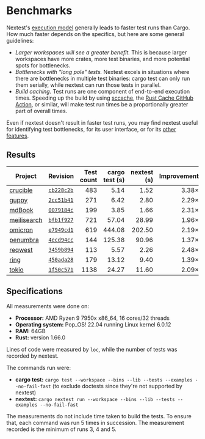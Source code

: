 # Benchmarks

Nextest's [execution model](how-it-works.md) generally leads to faster test runs than Cargo. How much faster depends on the specifics, but here are some general guidelines:

* *Larger workspaces will see a greater benefit.* This is because larger workspaces have more crates, more test binaries, and more potential spots for bottlenecks. 
* *Bottlenecks with "long pole" tests.* Nextest excels in situations where there are bottlenecks in multiple test binaries: cargo test can only run them serially, while nextest can run those tests in parallel.
* *Build caching.* Test runs are one component of end-to-end execution times. Speeding up the build by using [sccache](https://github.com/mozilla/sccache), the [Rust Cache GitHub Action](https://github.com/marketplace/actions/rust-cache), or similar, will make test run times be a proportionally greater part of overall times.

Even if nextest doesn't result in faster test runs, you may find nextest useful for identifying test bottlenecks, for its user interface, or for its [other features](../README.md#features).

## Results

| Project         | Revision     | Test count | cargo test (s) | nextest (s) | Improvement |
| --------------- | ------------ | ---------: | -------------: | ----------: | ----------: |
| [crucible]      | [`cb228c2b`] | 483        | 5.14           | 1.52        | 3.38×       |
| [guppy]         | [`2cc51b41`] | 271        | 6.42           | 2.80        | 2.29×       |
| [mdBook]        | [`0079184c`] | 199        | 3.85           | 1.66        | 2.31×       |
| [meilisearch]   | [`bfb1f927`] | 721        | 57.04          | 28.99       | 1.96×       |
| [omicron]       | [`e7949cd1`] | 619        | 444.08         | 202.50      | 2.19×       |
| [penumbra]      | [`4ecd94cc`] | 144        | 125.38         | 90.96       | 1.37×       |
| [reqwest]       | [`3459b894`] | 113        | 5.57           | 2.26        | 2.48×       |
| [ring]          | [`450ada28`] | 179        | 13.12          | 9.40        | 1.39×       |
| [tokio]         | [`1f50c571`] | 1138       | 24.27          | 11.60       | 2.09×       |

[crucible]: https://github.com/oxidecomputer/crucible
[`cb228c2b`]: https://github.com/oxidecomputer/crucible/commit/cb228c2b0c29ac2acdea730b149cc70d41effcbf

[guppy]: https://github.com/guppy-rs/guppy
[`2cc51b41`]: https://github.com/guppy-rs/guppy/commit/2cc51b411fe7fec9df6d5f459d5ebb51ba357b9a

[mdbook]: https://github.com/rust-lang/mdBook
[`0079184c`]: https://github.com/rust-lang/mdBook/commit/0079184c16de0916b82e5b3785963f3ef3f505ff

[meilisearch]: https://github.com/meilisearch/meilisearch
[`bfb1f927`]: https://github.com/meilisearch/meilisearch/commit/bfb1f9279bc5648bc9b90109f92e91cb259c288a

[omicron]: https://github.com/oxidecomputer/omicron
[`e7949cd1`]: https://github.com/oxidecomputer/omicron/commit/e7949cd15e775d326ada59c23c933c1714784a31

[penumbra]: https://github.com/penumbra-zone/penumbra
[`4ecd94cc`]: https://github.com/penumbra-zone/penumbra/commit/4ecd94cce2d41427cc8d89693d745448e5253265

[reqwest]: https://github.com/seanmonstar/reqwest
[`3459b894`]: https://github.com/seanmonstar/reqwest/commit/3459b89488e293eaed9f3c413155e2dff3018093

[ring]: https://github.com/briansmith/ring
[`450ada28`]: https://github.com/briansmith/ring/commit/450ada288f1805795140097ec96396b890bcf722

[tokio]: https://github.com/tokio-rs/tokio
[`1f50c571`]: https://github.com/tokio-rs/tokio/commit/e7a0da60cd997f10b33f32c4763c8ecef01144f8

## Specifications

All measurements were done on:
* **Processor:** AMD Ryzen 9 7950x x86_64, 16 cores/32 threads
* **Operating system:** Pop_OS! 22.04 running Linux kernel 6.0.12
* **RAM:** 64GB
* **Rust:** version 1.66.0

Lines of code were measured by `loc`, while the number of tests was recorded by nextest.

The commands run were:

* **cargo test:** `cargo test --workspace --bins --lib --tests --examples --no-fail-fast` (to exclude doctests since they're not supported by nextest)
* **nextest:** `cargo nextest run --workspace --bins --lib --tests --examples --no-fail-fast`

The measurements do not include time taken to build the tests. To ensure that, each command was run 5 times in succession. The measurement recorded is the minimum of runs 3, 4 and 5.
